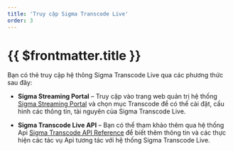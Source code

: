 ```yaml
---
title: 'Truy cập Sigma Transcode Live'
order: 3
---
```


# {{ $frontmatter.title }}

Bạn có thẻ truy cập hệ thông Sigma Transcode Live qua các phương thức sau đây:
+ **Sigma Streaming Portal** – Truy cập vào trang web quản trị hệ thống [Sigma Streaming Portal](https://portal.sigmaott.com/) và chọn mục Transcode để có thể cài đặt, cấu hình các thông tin, tài nguyên của Sigma Transcode Live\.

+ **Sigma Transcode Live API** – Bạn có thể tham khảo thêm qua hệ thống Api  [Sigma Transcode API Reference](https://sigmaott.com/apis/sigma-transcode-live.html#/) để biết thêm thông tin và các thực hiện các tác vụ Api tương tác với hệ thống Sigma Transcode Live.

